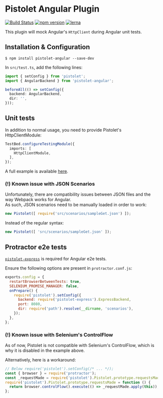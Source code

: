 # Pistolet Angular Plugin

[![Build Status](https://travis-ci.org/FrenchHipster/pistolet.svg?branch=master)](https://travis-ci.org/FrenchHipster/pistolet)
[![npm version](https://badge.fury.io/js/pistolet-angular.svg)](https://badge.fury.io/js/pistolet-angular)
[![lerna](https://img.shields.io/badge/maintained%20with-lerna-cc00ff.svg)](https://lernajs.io/)

This plugin will mock Angular's `HttpClient` during Angular unit tests.


## Installation & Configuration

    $ npm install pistolet-angular --save-dev

In `src/test.ts`, add the following lines:

```typescript
import { setConfig } from 'pistolet';
import { AngularBackend } from 'pistolet-angular';

beforeAll(() => setConfig({
  backend: AngularBackend,
  dir: '',
}));
```


## Unit tests

In addition to normal usage, you need to provide Pistolet's HttpClientModule:
```typescript
TestBed.configureTestingModule({
  imports: [ 
    HttpClientModule,
  ],
});
```

A full example is available [here](https://github.com/FrenchHipster/pistolet/blob/master/examples/angular/src/app/app.component.spec.ts).


### (!) Known issue with JSON Scenarios

Unfortunately, there are compatibility issues between JSON files and the way Webpack works for Angular.  
As such, JSON scenarios need to be manually loaded in order to work:

```typescript
new Pistolet([ require('src/scenarios/sampleGet.json') ]);
```

Instead of the regular syntax:
```typescript
new Pistolet([ 'src/scenarios/sampleGet.json' ]);
```


## Protractor e2e tests

[`pistolet-express`](https://www.npmjs.com/package/pistolet-express) is required for Angular e2e tests.

Ensure the following options are present in `protractor.conf.js`:

```javascript
exports.config = {
  restartBrowserBetweenTests: true,
  SELENIUM_PROMISE_MANAGER: false,
  onPrepare() {
    require('pistolet').setConfig({
      backend: require('pistolet-express').ExpressBackend,
      port: 8080,
      dir: require('path').resolve(__dirname, 'scenarios'),
    });
  },
};
```

### (!) Known issue with Selenium's ControlFlow

As of now, Pistolet is not compatible with Selenium's ControlFlow, which is why it is disabled in the example above.

Alternatively, here is a workaround:

```javascript
// Below require('pistolet').setConfig(/* ... */);
const { browser } = require('protractor');
const _requestMade = require('pistolet').Pistolet.prototype.requestsMade;
require('pistolet').Pistolet.prototype.requestsMade = function () {
  return browser.controlFlow().execute(() => _requestMade.apply(this));
};
```
